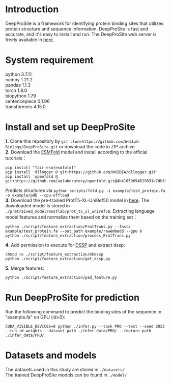 # Introduction
DeepProSite is a framework for identifying protein binding sites that utilizes protein structure and sequence information. 
DeepProSite is fast and accurate, and it's easy to install and run. The DeepProSite web server is freely available in [here](https://inner.wei-group.net/DeepProSite).

# System requirement
python  3.7.11  
numpy  1.21.2  
pandas  1.1.3  
torch  1.8.0  
biopython  1.79  
sentencepiece 0.1.96  
transformers 4.15.0

# Install and set up DeepProSite
**1.** Clone this repository by `git clonehttps://github.com/WeiLab-Biology/DeepProSite.git` or download the code in ZIP archive.  
**2.** Download the [ESMFold](https://github.com/facebookresearch/esm) model and install according to the official tutorials：
```
pip install "fair-esm[esmfold]"
pip install 'dllogger @ git+https://github.com/NVIDIA/dllogger.git'
pip install 'openfold @ git+https://github.com/aqlaboratory/openfold.git@4b41059694619831a7db195b7e0988fc4ff3a307'
```  
Predicts structures via `python scripts/fold.py -i example/test_protein.fa -o example/pdb --cpu-offload`  
**3.** Download the pre-trained ProtT5-XL-UniRef50 model in [here](https://github.com/agemagician/ProtTrans). The downloaded model is stored in ` ./pretrained_model/Rostlab/prot_t5_xl_uniref50`.  Extracting language model features and normalize them based on the training set：
```
python ./script/feature_extraction/ProtTrans.py --fasta example/test_protein.fa --out_path example/rawembedd --gpu 0
python ./script/feature_extraction/process_ProtTrans.py
```
**4.** Add permission to execute for [DSSP](https://github.com/cmbi/dssp)  and extract dssp:
```
chmod +x ./script/feature_extraction/mkdssp
python ./script/feature_extraction/get_dssp.py 
```
**5.** Merge features:
```
python ./script/feature_extraction/pad_feature.py 
```
# Run DeepProSite for prediction
Run the following command to predict the binding sites of the sequence in "example.fa" on GPU (id=0):
```
CUDA_VISIBLE_DEVICES=0 python ./infer.py --task PRO --test --seed 2022 --run_id weights --dataset_path ./infer_data/PRO/ --feature_path ./infer_data/PRO/
```
# Datasets and models
The datasets used in this study are stored in `./datasets/`  
The trained DeepProSite models can be found in `./model/`

